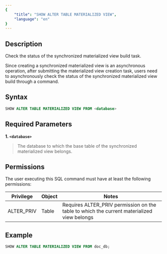 ```yaml
---
{
    "title": "SHOW ALTER TABLE MATERIALIZED VIEW",
    "language": "en"
}
---
```


## Description

Check the status of the synchronized materialized view build task.

Since creating a synchronized materialized view is an asynchronous operation, after submitting the materialized view creation task, users need to asynchronously check the status of the synchronized materialized view build through a command.

## Syntax


```sql
SHOW ALTER TABLE MATERIALIZED VIEW FROM <database>
```

## Required Parameters

**1. `<database>`**

> The database to which the base table of the synchronized materialized view belongs.

## Permissions

The user executing this SQL command must have at least the following permissions:

| Privilege  | Object | Notes                                                        |
| ---------- | ------ | ------------------------------------------------------------ |
| ALTER_PRIV | Table  | Requires ALTER_PRIV permission on the table to which the current materialized view belongs |

## Example

```sql
SHOW ALTER TABLE MATERIALIZED VIEW FROM doc_db;
```